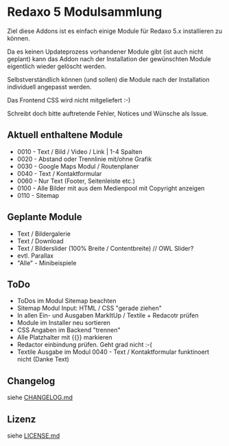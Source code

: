 Redaxo 5 Modulsammlung
=======================

Ziel diese Addons ist es einfach einige Module für Redaxo 5.x installieren zu können.

Da es keinen Updateprozess vorhandener Module gibt (ist auch nicht geplant) kann das Addon nach der Installation der gewünschten Module eigentlich wieder gelöscht werden.

Selbstverständlich können (und sollen) die Module nach der Installation individuell angepasst werden.

Das Frontend CSS wird nicht mitgeliefert :-)

Schreibt doch bitte auftretende Fehler, Notices und Wünsche als Issue.


Aktuell enthaltene Module
-------------------------

* 0010 - Text / Bild / Video / Link | 1-4 Spalten
* 0020 - Abstand oder Trennlinie mit/ohne Grafik
* 0030 - Google Maps Modul / Routenplaner
* 0040 - Text / Kontaktformular
* 0060 - Nur Text (Footer, Seitenleiste etc.)
* 0100 - Alle Bilder mit aus dem Medienpool mit Copyright anzeigen
* 0110 - Sitemap

Geplante Module
--------------------

* Text / Bildergalerie
* Text / Download
* Text / Bilderslider (100% Breite / Contentbreite) // OWL Slider?
* evtl.  Parallax
* "Alle" - Minibeispiele


ToDo
---------

* ToDos im Modul Sitemap beachten
* Sitemap Modul Input: HTML / CSS "gerade ziehen"
* In allen Ein- und Ausgaben MarkItUp / Textile + Redacotr prüfen
* Module im Installer neu sortieren
* CSS Angaben im Backend "trennen"
* Alle Platzhalter mit {{}} markieren
* Redactor einbindung prüfen. Geht grad nicht :-(
* Textile Ausgabe im Modul 0040 - Text / Kontaktformular funktinoert nicht (Danke Text)

Changelog
---------

siehe [CHANGELOG.md](CHANGELOG.md)


Lizenz
------

siehe [LICENSE.md](LICENSE.md)
